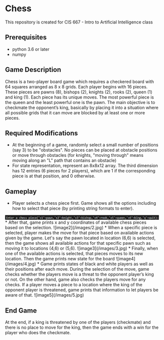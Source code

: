 # Chess

This repository is created for CIS 667 - Intro to Artificial Intelligence class

## Prerequisites
* python 3.6 or later
* numpy

## Game Description
Chess is a two-player board game which requires a checkered board with 64 squares arranged as 8 x 8 grids. Each player begins with 16 pieces. These pieces are pawns (8), bishops (2), knights (2), rooks (2), queen (1) and king (1). Each piece has its unique moves. The most powerful piece is the queen and the least powerful one is the pawn. The main objective is to checkmate the opponent’s king, basically by placing it into a situation where all possible grids that it can move are blocked by at least one or more pieces.

## Required Modifications
* At the beginning of a game, randomly select a small number of positions (say 3) to be "obstacles".  No pieces can be placed at obstacle positions or move through obstacles (for knights, "moving through" means moving along an "L" path that contains an obstacle)
* For state representation, represent an 8x8x12 array.  The third dimension has 12 entries (6 pieces for 2 players), which are 1 if the corresponding piece is at that position, and 0 otherwise.

## Gameplay
* Player selects a chess piece first. Game shows all the options including how to select that piece (by printing string formats to enter).
<img align="left" src="/images/1.jpg">
* After that, game prints x and y coordinates of available chess pieces based on the selection.
![image2](/images/2.jpg)
* When a specific piece is selected, player makes the move for that piece based on available actions given by the game. Let's say the pawn located in location (6,6) is selected, then the game shows all available actions for that specific pawn such as moving it to locations (4,6) or (5,6). 
![image3](/images/3.jpg)
* Finally, when one of the available actions is selected, that pieces moves to its new location. Then the game prints new state for the board
![image4](/images/4.jpg)
* Game prints states of black and white players as well as their positions after each move. During the selection of the move, game checks whether the players move is a threat to the opponent player’s king or not. On the other hand, game also checks the players move for any checks. If a player moves a piece to a location where the king of the opponent player is threatened, game prints that information to let players be aware of that.
![image5](/images/5.jpg)

## End Game
At the end, if a king is threatened by one of the players (checkmate) and there is no place to move for the king, then the game ends with a win for the player who does the checkmate. 

